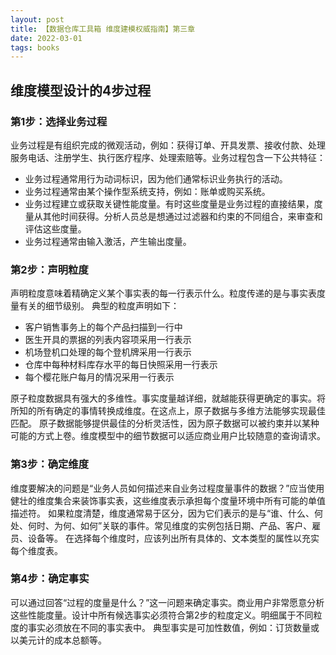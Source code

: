 ```yaml
---
layout: post
title: 【数据仓库工具箱 维度建模权威指南】第三章
date: 2022-03-01
tags: books
---  
```


## 维度模型设计的4步过程
### 第1步：选择业务过程
业务过程是有组织完成的微观活动，例如：获得订单、开具发票、接收付款、处理服务电话、注册学生、执行医疗程序、处理索赔等。业务过程包含一下公共特征：
* 业务过程通常用行为动词标识，因为他们通常标识业务执行的活动。
* 业务过程通常由某个操作型系统支持，例如：账单或购买系统。
* 业务过程建立或获取关键性能度量。有时这些度量是业务过程的直接结果，度量从其他时间获得。分析人员总是想通过过滤器和约束的不同组合，来审查和评估这些度量。
* 业务过程通常由输入激活，产生输出度量。

### 第2步：声明粒度
声明粒度意味着精确定义某个事实表的每一行表示什么。粒度传递的是与事实表度量有关的细节级别。
典型的粒度声明如下：
* 客户销售事务上的每个产品扫描到一行中
* 医生开具的票据的列表内容项采用一行表示
* 机场登机口处理的每个登机牌采用一行表示
* 仓库中每种材料库存水平的每日快照采用一行表示
* 每个樱花账户每月的情况采用一行表示

原子粒度数据具有强大的多维性。事实度量越详细，就越能获得更确定的事实。将所知的所有确定的事情转换成维度。在这点上，原子数据与多维方法能够实现最佳匹配。
原子数据能够提供最佳的分析灵活性，因为原子数据可以被约束并以某种可能的方式上卷。维度模型中的细节数据可以适应商业用户比较随意的查询请求。

### 第3步：确定维度
维度要解决的问题是“业务人员如何描述来自业务过程度量事件的数据？”应当使用健壮的维度集合来装饰事实表，这些维度表示承担每个度量环境中所有可能的单值描述符。
如果粒度清楚，维度通常易于区分，因为它们表示的是与“谁、什么、何处、何时、为何、如何”关联的事件。常见维度的实例包括日期、产品、客户、雇员、设备等。
在选择每个维度时，应该列出所有具体的、文本类型的属性以充实每个维度表。
### 第4步：确定事实
可以通过回答“过程的度量是什么？”这一问题来确定事实。商业用户非常愿意分析这些性能度量。设计中所有候选事实必须符合第2步的粒度定义。明细属于不同粒度的事实必须放在不同的事实表中。
典型事实是可加性数值，例如：订货数量或以美元计的成本总额等。